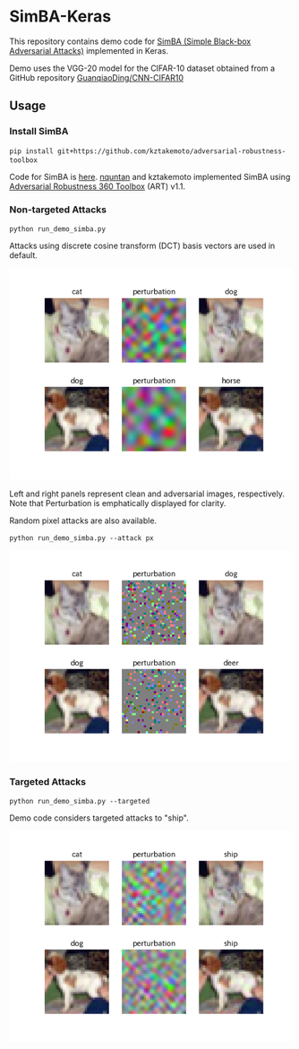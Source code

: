 # SimBA-Keras

This repository contains demo code for [SimBA (Simple Black-box Adversarial Attacks)](https://arxiv.org/abs/1905.07121) implemented in Keras.

Demo uses the VGG-20 model for the CIFAR-10 dataset obtained from a GitHub repository [GuanqiaoDing/CNN-CIFAR10](https://github.com/GuanqiaoDing/CNN-CIFAR10)

## Usage
### Install SimBA
```
pip install git+https://github.com/kztakemoto/adversarial-robustness-toolbox
```
Code for SimBA is [here](https://github.com/kztakemoto/adversarial-robustness-toolbox/blob/master/art/attacks/evasion/simba.py). [nquntan](https://github.com/nquntan) and kztakemoto implemented SimBA using [Adversarial Robustness 360 Toolbox](https://arxiv.org/abs/1807.01069) (ART) v1.1.

### Non-targeted Attacks
```
python run_demo_simba.py
```
Attacks using discrete cosine transform (DCT) basis vectors are used in default.

![Non-targeted Attacks DCT](assets/plot_nontargeted_dct.png)

Left and right panels represent clean and adversarial images, respectively.  Note that Perturbation is emphatically displayed for clarity.

Random pixel attacks are also available.
```
python run_demo_simba.py --attack px
```
![Non-targeted Attacks pixel](assets/plot_nontargeted_pixel.png)

### Targeted Attacks
```
python run_demo_simba.py --targeted
```
Demo code considers targeted attacks to "ship".

![Targeted Attacks DCT](assets/plot_targeted_dct.png)